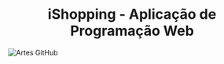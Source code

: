 # <h1 align="center"> iShopping - Aplicação de Programação Web </h1>
![Artes GitHub](https://user-images.githubusercontent.com/71740181/180844054-399ae711-a533-4ec0-803e-74ed2b4d2a39.png)
